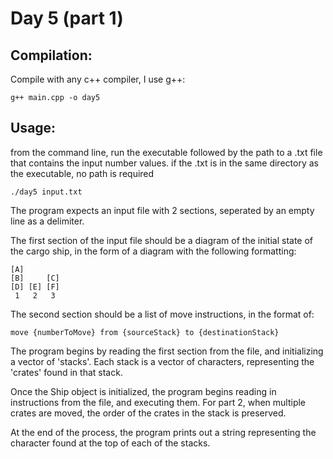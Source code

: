 # Day 5 (part 1)

## Compilation:

Compile with any c++ compiler, I use g++:

    g++ main.cpp -o day5

## Usage:

from the command line, run the executable followed by the path to a .txt file that contains the input number values. if the .txt is in the same directory as the executable, no path is required

    ./day5 input.txt

The program expects an input file with 2 sections, seperated by an empty line as a delimiter. 

The first section of the input file should be a diagram of the initial state of the cargo ship, in the form of a diagram with the following formatting:

    [A]     
    [B]     [C]
    [D] [E] [F]
     1   2   3

The second section should be a list of move instructions, in the format of:

    move {numberToMove} from {sourceStack} to {destinationStack}

The program begins by reading the first section from the file, and initializing a vector of 'stacks'. Each stack is a vector of characters, representing the 'crates' found in that stack.

Once the Ship object is initialized, the program begins reading in instructions from the file, and executing them. For part 2, when multiple crates are moved, the order of the crates in the stack is preserved.

At the end of the process, the program prints out a string representing the character found at the top of each of the stacks.
